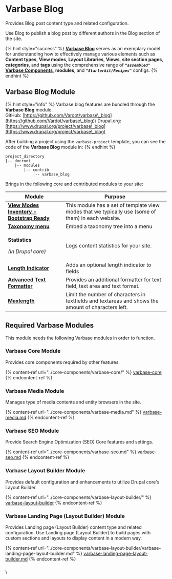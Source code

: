 # Varbase Blog

Provides Blog post content type and related configuration.

Use Blog to publish a blog post by different authors in the Blog section of the site.

{% hint style="success" %}
[**Varbase Blog**](https://www.drupal.org/project/varbase\_blog) serves as an exemplary model for understanding how to effectively manage various elements such as **Content types**, **View modes**, **Layout Libraries**, **Views**, **site section pages**, **categories**, and **tags** using the comprehensive range of _**`"assembled"`**_ [**Varbase Components**](https://www.drupal.org/project/varbase\_components), **modules**, and _**`"Starterkit/Recipes"`**_ configs.
{% endhint %}

## Varbase Blog Module

{% hint style="info" %}
Varbase blog features are bundled through the **Varbase Blog** module.\
GitHub: [https://github.com/Vardot/varbase\_blog](https://github.com/Vardot/varbase\_blog)\
Drupal.org: [https://www.drupal.org/project/varbase\_blog](https://www.drupal.org/project/varbase\_blog)

After building a project using the `varbase-project` template, you can see the code of the **Varbase Blog** module in:
{% endhint %}

```
project_directory
|-- docroot
    |-- modules
        |-- contrib
            |-- varbase_blog
```

Brings in the following core and contributed modules to your site:

| Module                                                                                  | Purpose                                                                                             |
| --------------------------------------------------------------------------------------- | --------------------------------------------------------------------------------------------------- |
| [**View Modes Inventory - Bootstrap Ready**](https://www.drupal.org/project/vmi)        | This module has a set of template view modes that we typically use (some of them) in each website.  |
| [**Taxonomy menu**](https://www.drupal.org/project/taxonomy\_menu)                      | Embed a taxonomy tree into a menu                                                                   |
| <p><strong>Statistics</strong></p><p><em>(in Drupal core)</em></p>                      | Logs content statistics for your site.                                                              |
| [**Length Indicator**](https://www.drupal.org/project/length\_indicator)                | Adds an optional length indicator to fields                                                         |
| [**Advanced Text Formatter**](https://www.drupal.org/project/advanced\_text\_formatter) | Provides an additional formatter for text field, text area and text format.                         |
| [**Maxlength**](https://www.drupal.org/project/maxlength)                               | Limit the number of characters in textfields and textareas and shows the amount of characters left. |

## Required Varbase Modules

This module needs the following Varbase modules in order to function.

### Varbase Core Module

Provides core components required by other features.

{% content-ref url="../core-components/varbase-core/" %}
[varbase-core](../core-components/varbase-core/)
{% endcontent-ref %}

###

### Varbase Media Module

Manages type of media contents and entity browsers in the site.

{% content-ref url="../core-components/varbase-media.md" %}
[varbase-media.md](../core-components/varbase-media.md)
{% endcontent-ref %}

###

### Varbase SEO Module

Provide Search Engine Optimization (SEO) Core features and settings.

{% content-ref url="../core-components/varbase-seo.md" %}
[varbase-seo.md](../core-components/varbase-seo.md)
{% endcontent-ref %}

###

### Varbase Layout Builder Module

Provides default configuration and enhancements to utilize Drupal core's Layout Builder.

{% content-ref url="../core-components/varbase-layout-builder/" %}
[varbase-layout-builder](../core-components/varbase-layout-builder/)
{% endcontent-ref %}

###

### Varbase Landing Page (Layout Builder) Module

Provides Landing page (Layout Builder) content type and related configuration. Use Landing page (Layout Builder) to build pages with custom sections and layouts to display content in a modern way.

{% content-ref url="../core-components/varbase-layout-builder/varbase-landing-page-layout-builder.md" %}
[varbase-landing-page-layout-builder.md](../core-components/varbase-layout-builder/varbase-landing-page-layout-builder.md)
{% endcontent-ref %}

###











\
